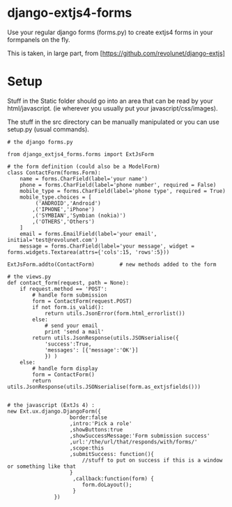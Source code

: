 django-extjs4-forms
===================

Use your regular django forms (forms.py) to create extjs4 forms in your formpanels on the fly.

This is taken, in large part, from [https://github.com/revolunet/django-extjs]

Setup
======
Stuff in the Static folder should go into an area that can be read by your html/javascript. (ie wherever you usually put your javascript/css/images).

The stuff in the src directory can be manually manipulated or you can use setup.py (usual commands).

	# the django forms.py
	
	from django_extjs4_forms.forms import ExtJsForm

	# the form definition (could also be a ModelForm)
    class ContactForm(forms.Form):
        name = forms.CharField(label='your name')
        phone = forms.CharField(label='phone number', required = False)
        mobile_type = forms.CharField(label='phone type', required = True)
        mobile_type.choices = [
             ('ANDROID','Android')
            ,('IPHONE','iPhone')
            ,('SYMBIAN','Symbian (nokia)')
            ,('OTHERS','Others')
        ]
        email = forms.EmailField(label='your email', initial='test@revolunet.com')
        message = forms.CharField(label='your message', widget = forms.widgets.Textarea(attrs={'cols':15, 'rows':5}))

    ExtJsForm.addto(ContactForm)        # new methods added to the form
            
    # the views.py
    def contact_form(request, path = None):
        if request.method == 'POST':
            # handle form submission
            form = ContactForm(request.POST)
            if not form.is_valid():
                return utils.JsonError(form.html_errorlist())
            else:
                # send your email
                print 'send a mail'
            return utils.JsonResponse(utils.JSONserialise({
                'success':True, 
                'messages': [{'message':'OK'}]
                }) )
        else:
            # handle form display
            form = ContactForm()
            return utils.JsonResponse(utils.JSONserialise(form.as_extjsfields()))
            

    # the javascript (ExtJs 4) :
	new Ext.ux.django.DjangoForm({
			            border:false
			            ,intro:'Pick a role'
			            ,showButtons:true
			            ,showSuccessMessage:'Form submission success'
			            ,url:'/the/url/that/responds/with/forms/' 
			            ,scope:this
			            ,submitSuccess: function(){
			            	//stuff to put on success if this is a window or something like that
			            }
			             ,callback:function(form) {
			                form.doLayout();
			             }
			       })    
